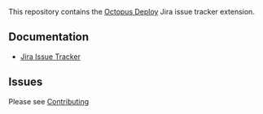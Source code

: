 This repository contains the [Octopus Deploy][1] Jira issue tracker extension.

## Documentation
- [Jira Issue Tracker][2]

## Issues
Please see [Contributing](CONTRIBUTING.md)

[1]: https://octopus.com
[2]: http://g.octopushq.com/JiraIntegration

